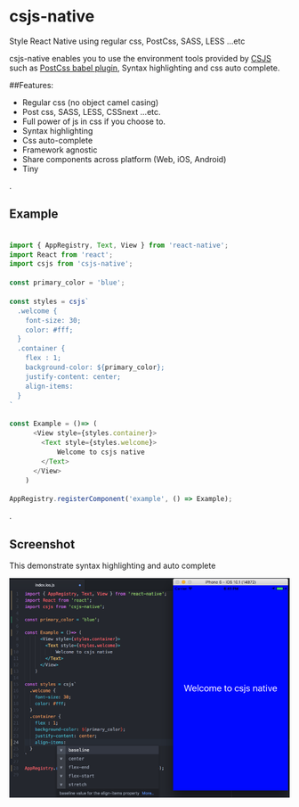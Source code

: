 # csjs-native
Style React Native  using regular css, PostCss, SASS, LESS ...etc

csjs-native enables you to use the environment tools provided by [CSJS](https://github.com/rtsao/csjs) such as [PostCss babel plugin](https://github.com/rtsao/babel-plugin-csjs-postcss), Syntax highlighting and css auto complete.

##Features:
- Regular css (no object camel casing)
- Post css, SASS, LESS, CSSnext ...etc.
- Full power of js in css if you choose to.
- Syntax highlighting
- Css auto-complete
- Framework agnostic 
- Share components across platform (Web, iOS, Android) 
- Tiny  

.


## Example

```javascript 

import { AppRegistry, Text, View } from 'react-native';
import React from 'react';
import csjs from 'csjs-native';

const primary_color = 'blue';

const styles = csjs`
  .welcome {
    font-size: 30;
    color: #fff;
  }
  .container {
    flex : 1;
    background-color: ${primary_color};
    justify-content: center;
    align-items:
  }
`

const Example = ()=> (
      <View style={styles.container}>
        <Text style={styles.welcome}>
            Welcome to csjs native
        </Text>
      </View>
    )

AppRegistry.registerComponent('example', () => Example);

```





.


## Screenshot
This demonstrate syntax highlighting and auto complete


![Component example](./docs/screenshot.png)
